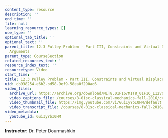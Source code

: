```yaml
---
content_type: resource
description: ''
end_time: ''
file: null
learning_resource_types: []
ocw_type: ''
optional_tab_title: ''
optional_text: ''
parent_title: 12.3 Pulley Problem - Part III, Constraints and Virtual Displacement
  Arguments
parent_type: CourseSection
related_resources_text: ''
resource_index_text: ''
resourcetype: Video
start_time: ''
title: 12.3 Pulley Problem - Part III, Constraints and Virtual Displacement Arguments
uid: cb938254-e6b2-bd58-9ef9-58ea0f290ad6
video_files:
  archive_url: https://archive.org/download/MIT8.01F16/MIT8_01F16_L12v03_360p.mp4
  video_captions_file: /courses/8-01sc-classical-mechanics-fall-2016/c47f747229bd527abb46d1595f134afe_GuiIyYbI0HM.vtt
  video_thumbnail_file: https://img.youtube.com/vi/GuiIyYbI0HM/default.jpg
  video_transcript_file: /courses/8-01sc-classical-mechanics-fall-2016/8c153f6fd50b8e58e53f71de1e0c7726_GuiIyYbI0HM.pdf
video_metadata:
  youtube_id: GuiIyYbI0HM
---
```


**Instructor:** Dr. Peter Dourmashkin

